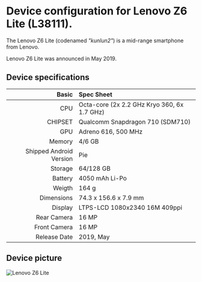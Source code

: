 Device configuration for Lenovo Z6 Lite (L38111).
=======================================================

The Lenovo Z6 Lite (codenamed _"kunlun2"_) is a mid-range smartphone from Lenovo.

Lenovo Z6 Lite was announced in May 2019.

## Device specifications
Basic   | Spec Sheet
-------:|:-------------------------------------------------------------------------
CPU     | Octa-core (2x 2.2 GHz Kryo 360, 6x 1.7 GHz)
CHIPSET | Qualcomm Snapdragon 710 (SDM710)
GPU     | Adreno 616, 500 MHz
Memory  | 4/6 GB
Shipped Android Version | Pie
Storage | 64/128 GB
Battery | 4050 mAh Li-Po
Weigth | 164 g 
Dimensions | 74.3 x 156.6 x 7.9 mm
Display | LTPS-LCD 1080x2340 16M 409ppi
Rear Camera  | 16 MP | Image 4608 x 3456 pixels | Video 3840 x 2160 pixels | Flash | Dual LED
Front Camera | 16 MP
Release Date | 2019, May

## Device picture
![Lenovo Z6 Lite](https://raw.githubusercontent.com/PixelExperience/official_devices/master/images/.thumbs/300/kunlun2.png)
